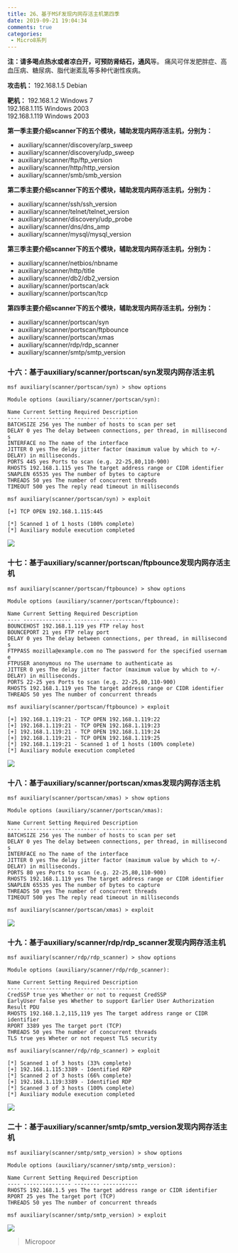 ```yaml
---
title: 26、基于MSF发现内网存活主机第四季
date: 2019-09-21 19:04:34
comments: true
categories: 
 - Micro8系列
---
```



**注：**请多喝点热水或者凉白开，可预防**肾结石，通风**等。
痛风可伴发肥胖症、高血压病、糖尿病、脂代谢紊乱等多种代谢性疾病。

**攻击机：** 
192.168.1.5 Debian

**靶机：**
192.168.1.2 Windows 7  
192.168.1.115 Windows 2003  
192.168.1.119 Windows 2003

**第一季主要介绍scanner下的五个模块，辅助发现内网存活主机，分别为：**

* auxiliary/scanner/discovery/arp_sweep 
* auxiliary/scanner/discovery/udp_sweep
* auxiliary/scanner/ftp/ftp_version 
* auxiliary/scanner/http/http_version
* auxiliary/scanner/smb/smb_version

**第二季主要介绍scanner下的五个模块，辅助发现内网存活主机，分别为：**

* auxiliary/scanner/ssh/ssh_version 
* auxiliary/scanner/telnet/telnet_version
* auxiliary/scanner/discovery/udp_probe
* auxiliary/scanner/dns/dns_amp
* auxiliary/scanner/mysql/mysql_version

**第三季主要介绍scanner下的五个模块，辅助发现内网存活主机，分别为：**

* auxiliary/scanner/netbios/nbname 
* auxiliary/scanner/http/title
* auxiliary/scanner/db2/db2_version 
* auxiliary/scanner/portscan/ack
* auxiliary/scanner/portscan/tcp

**第四季主要介绍scanner下的五个模块，辅助发现内网存活主机，分别为：**

* auxiliary/scanner/portscan/syn 
* auxiliary/scanner/portscan/ftpbounce
* auxiliary/scanner/portscan/xmas 
* auxiliary/scanner/rdp/rdp_scanner
* auxiliary/scanner/smtp/smtp_version

### 十六：基于auxiliary/scanner/portscan/syn发现内网存活主机

```code
msf auxiliary(scanner/portscan/syn) > show options 

Module options (auxiliary/scanner/portscan/syn): 

Name Current Setting Required Description
‐‐‐‐ ‐‐‐‐‐‐‐‐‐‐‐‐‐‐‐ ‐‐‐‐‐‐‐‐ ‐‐‐‐‐‐‐‐‐‐‐
BATCHSIZE 256 yes The number of hosts to scan per set
DELAY 0 yes The delay between connections, per thread, in millisecond s
INTERFACE no The name of the interface
JITTER 0 yes The delay jitter factor (maximum value by which to +/‐ DELAY) in milliseconds.
PORTS 445 yes Ports to scan (e.g. 22‐25,80,110‐900)
RHOSTS 192.168.1.115 yes The target address range or CIDR identifier
SNAPLEN 65535 yes The number of bytes to capture
THREADS 50 yes The number of concurrent threads
TIMEOUT 500 yes The reply read timeout in milliseconds 

msf auxiliary(scanner/portscan/syn) > exploit 

[+] TCP OPEN 192.168.1.115:445

[*] Scanned 1 of 1 hosts (100% complete)
[*] Auxiliary module execution completed
```
![](../do/media/6ce14da5f1aa14dad81aaf7cf11364d2.jpg)

### 十七：基于auxiliary/scanner/portscan/ftpbounce发现内网存活主机
```code
msf auxiliary(scanner/portscan/ftpbounce) > show options 

Module options (auxiliary/scanner/portscan/ftpbounce): 

Name Current Setting Required Description
‐‐‐‐ ‐‐‐‐‐‐‐‐‐‐‐‐‐‐‐ ‐‐‐‐‐‐‐‐ ‐‐‐‐‐‐‐‐‐‐‐
BOUNCEHOST 192.168.1.119 yes FTP relay host
BOUNCEPORT 21 yes FTP relay port
DELAY 0 yes The delay between connections, per thread, in millisecond s
FTPPASS mozilla@example.com no The password for the specified usernam e
FTPUSER anonymous no The username to authenticate as
JITTER 0 yes The delay jitter factor (maximum value by which to +/‐ DELAY) in milliseconds.
PORTS 22‐25 yes Ports to scan (e.g. 22‐25,80,110‐900)
RHOSTS 192.168.1.119 yes The target address range or CIDR identifier
THREADS 50 yes The number of concurrent threads 

msf auxiliary(scanner/portscan/ftpbounce) > exploit 

[+] 192.168.1.119:21 ‐ TCP OPEN 192.168.1.119:22
[+] 192.168.1.119:21 ‐ TCP OPEN 192.168.1.119:23
[+] 192.168.1.119:21 ‐ TCP OPEN 192.168.1.119:24
[+] 192.168.1.119:21 ‐ TCP OPEN 192.168.1.119:25
[*] 192.168.1.119:21 ‐ Scanned 1 of 1 hosts (100% complete)
[*] Auxiliary module execution completed
```

![](../do/media/e68f4b46ae29ee41050a69a3a97020ab.jpg)


### 十八：基于auxiliary/scanner/portscan/xmas发现内网存活主机
```code
msf auxiliary(scanner/portscan/xmas) > show options 

Module options (auxiliary/scanner/portscan/xmas): 

Name Current Setting Required Description
‐‐‐‐ ‐‐‐‐‐‐‐‐‐‐‐‐‐‐‐ ‐‐‐‐‐‐‐‐ ‐‐‐‐‐‐‐‐‐‐‐
BATCHSIZE 256 yes The number of hosts to scan per set
DELAY 0 yes The delay between connections, per thread, in millisecond s
INTERFACE no The name of the interface
JITTER 0 yes The delay jitter factor (maximum value by which to +/‐ DELAY) in milliseconds.
PORTS 80 yes Ports to scan (e.g. 22‐25,80,110‐900)
RHOSTS 192.168.1.119 yes The target address range or CIDR identifier
SNAPLEN 65535 yes The number of bytes to capture
THREADS 50 yes The number of concurrent threads
TIMEOUT 500 yes The reply read timeout in milliseconds 

msf auxiliary(scanner/portscan/xmas) > exploit
```
![](../do/media/d548820b5bbd229f26983633a4f94d79.jpg)

### 十九：基于auxiliary/scanner/rdp/rdp_scanner发现内网存活主机
```code
msf auxiliary(scanner/rdp/rdp_scanner) > show options 

Module options (auxiliary/scanner/rdp/rdp_scanner): 

Name Current Setting Required Description
‐‐‐‐ ‐‐‐‐‐‐‐‐‐‐‐‐‐‐‐ ‐‐‐‐‐‐‐‐ ‐‐‐‐‐‐‐‐‐‐‐
CredSSP true yes Whether or not to request CredSSP
EarlyUser false yes Whether to support Earlier User Authorization Result PDU
RHOSTS 192.168.1.2,115,119 yes The target address range or CIDR identifier
RPORT 3389 yes The target port (TCP)
THREADS 50 yes The number of concurrent threads
TLS true yes Wheter or not request TLS security 

msf auxiliary(scanner/rdp/rdp_scanner) > exploit 

[*] Scanned 1 of 3 hosts (33% complete)
[+] 192.168.1.115:3389 ‐ Identified RDP
[*] Scanned 2 of 3 hosts (66% complete)
[+] 192.168.1.119:3389 ‐ Identified RDP
[*] Scanned 3 of 3 hosts (100% complete)
[*] Auxiliary module execution completed
```

![](../do/media/57f3682a0f79fd561d1ad1f575943562.jpg)

### 二十：基于auxiliary/scanner/smtp/smtp_version发现内网存活主机
```code
msf auxiliary(scanner/smtp/smtp_version) > show options 

Module options (auxiliary/scanner/smtp/smtp_version): 

Name Current Setting Required Description
‐‐‐‐ ‐‐‐‐‐‐‐‐‐‐‐‐‐‐‐ ‐‐‐‐‐‐‐‐ ‐‐‐‐‐‐‐‐‐‐‐
RHOSTS 192.168.1.5 yes The target address range or CIDR identifier
RPORT 25 yes The target port (TCP)
THREADS 50 yes The number of concurrent threads

msf auxiliary(scanner/smtp/smtp_version) > exploit
```  
![](../do/media/e564a63c9072add70448d54da802de43.jpg)

>   Micropoor
